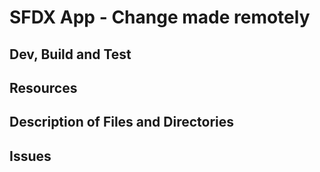 # SFDX  App - Change made remotely

## Dev, Build and Test


## Resources


## Description of Files and Directories


## Issues


